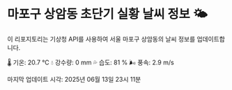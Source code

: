 
# 마포구 상암동 초단기 실황 날씨 정보 🌤️

이 리포지토리는 기상청 API를 사용하여 서울 마포구 상암동의 날씨 정보를 업데이트합니다. 

🌡️ 기온: 20.7 ℃
💧 강수량: 0 mm
💦 습도: 81 %
🌬️ 풍속: 2.9 m/s

마지막 업데이트 시각: 2025년 06월 13일 23시 11분    
